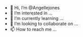 - 👋 Hi, I’m @Angellejones
- 👀 I’m interested in ...
- 🌱 I’m currently learning ...
- 💞️ I’m looking to collaborate on ...
- 📫 How to reach me ...

<!---
Angellejones/Angellejones is a ✨ special ✨ repository because its `README.md` (this file) appears on your GitHub profile.
You can click the Preview link to take a look at your changes.
--->
